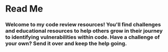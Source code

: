 # Read Me

### Welcome to my code review resources! You'll find challenges and educational resources to help others grow in their journey to identifying vulnerabilities within code. Have a challenge of your own? Send it over and keep the help going.
